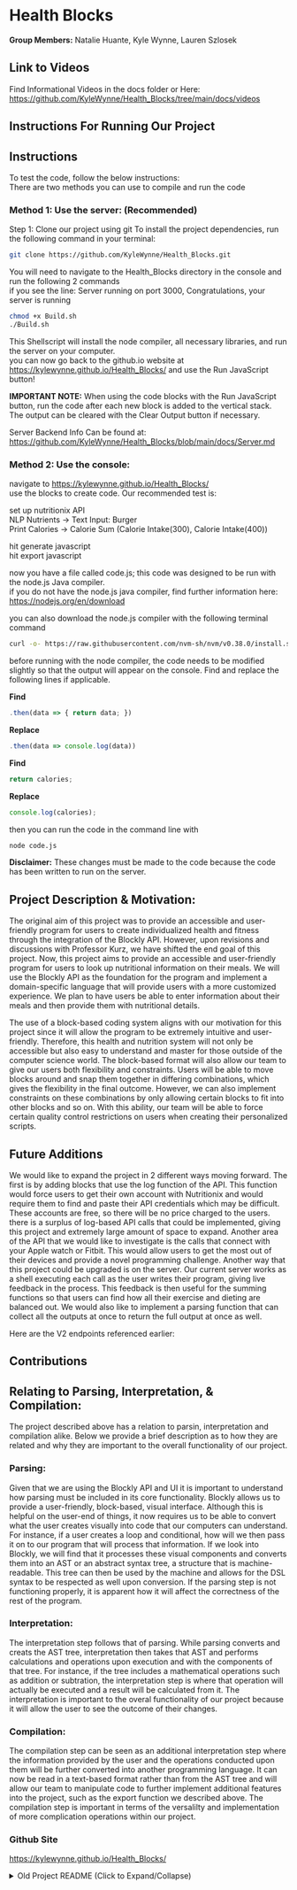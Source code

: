 # Health Blocks

**Group Members:** Natalie Huante, Kyle Wynne, Lauren Szlosek

## Link to Videos
Find Informational Videos in the docs folder or Here: https://github.com/KyleWynne/Health_Blocks/tree/main/docs/videos 

## Instructions For Running Our Project

## Instructions

To test the code, follow the below instructions: <br />
There are two methods you can use to compile and run the code <br />


### Method 1: Use the server: (Recommended)

Step 1: Clone our project using git
To install the project dependencies, run the following command in your terminal:

```bash
git clone https://github.com/KyleWynne/Health_Blocks.git
```
You will need to navigate to the Health_Blocks directory in the console and run the following 2 commands <br />
if you see the line: Server running on port 3000, Congratulations, your server is running

```bash
chmod +x Build.sh
./Build.sh
```

This Shellscript will install the node compiler, all necessary libraries, and run the server on your computer. <br />
you can now go back to the github.io website at https://kylewynne.github.io/Health_Blocks/ and use the Run JavaScript button! <br />

**IMPORTANT NOTE:**
When using the code blocks with the Run JavaScript button, run the code after each new block is added to the vertical stack.
The output can be cleared with the Clear Output button if necessary.

Server Backend Info Can be found at: https://github.com/KyleWynne/Health_Blocks/blob/main/docs/Server.md

### Method 2: Use the console:

navigate to https://kylewynne.github.io/Health_Blocks/ <br />
use the blocks to create code. Our recommended test is: <br />

set up nutritionix API <br />
NLP Nutrients -> Text Input: Burger <br />
Print Calories -> Calorie Sum (Calorie Intake(300), Calorie Intake(400)) <br />

hit generate javascript <br />
hit export javascript <br />

now you have a file called code.js; this code was designed to be run with the node.js Java compiler. <br />
if you do not have the node.js java compiler, find further information here: https://nodejs.org/en/download <br />

you can also download the node.js compiler with the following terminal command

```bash
curl -o- https://raw.githubusercontent.com/nvm-sh/nvm/v0.38.0/install.sh | bash
```

before running with the node compiler, the code needs to be modified slightly so that the output will appear on the console. Find and replace the following lines if applicable.

**Find**

```JavaScript
.then(data => { return data; })
```

**Replace**

```JavaScript
.then(data => console.log(data))
```

**Find**

```JavaScript
return calories;
```

**Replace**

```JavaScript
console.log(calories);
```

then you can run the code in the command line with <br />
```bash
node code.js
```

**Disclaimer:** 
These changes must be made to the code because the code has been written to run on the server.

## Project Description & Motivation:

The original aim of this project was to provide an accessible and user-friendly program for users to create individualized health and fitness through the integration of the Blockly API. However, upon revisions and discussions with Professor Kurz, we have shifted the end goal of this project. Now, this project aims to provide an accessible and user-friendly program for users to look up nutritional information on their meals. We will use the Blockly API as the foundation for the program and implement a domain-specific language that will provide users with a more customized experience. We plan to have users be able to enter information about their meals and then provide them with nutritional details.

The use of a block-based coding system aligns with our motivation for this project since it will allow the program to be extremely intuitive and user-friendly. Therefore, this health and nutrition system will not only be accessible but also easy to understand and master for those outside of the computer science world. The block-based format will also allow our team to give our users both flexibility and constraints. Users will be able to move blocks around and snap them together in differing combinations, which gives the flexibility in the final outcome. However, we can also implement constraints on these combinations by only allowing certain blocks to fit into other blocks and so on. With this ability, our team will be able to force certain quality control restrictions on users when creating their personalized scripts.

## Future Additions
We would like to expand the project in 2 different ways moving forward. The first is by adding blocks that use the log function of the API. This function would force users to get their own account with Nutritionix and would require them to find and paste their API credentials which may be difficult. These accounts are free, so there will be no price charged to the users. there is a surplus of log-based API calls that could be implemented, giving this project and extremely large amount of space to expand. Another area of the API that we would like to investigate is the calls that connect with your Apple watch or Fitbit. This would allow users to get the most out of their devices and provide a novel programming challenge. Another way that this project could be upgraded is on the server. Our current server works as a shell executing each call as the user writes their program, giving live feedback in the process. This feedback is then useful for the summing functions so that users can find how all their exercise and dieting are balanced out. We would also like to implement a parsing function that can collect all the outputs at once to return the full output at once as well.

Here are the V2 endpoints referenced earlier: 

## Contributions

## Relating to Parsing, Interpretation, & Compilation:
The project described above has a relation to parsin, interpretation and compilation alike. Below we provide a brief description as to how they are related and why they are important to the overall functionality of our project.

### Parsing:
Given that we are using the Blockly API and UI it is important to understand how parsing must be included in its core functionality. Blockly allows us to provide a user-friendly, block-based, visual interface. Although this is helpful on the user-end of things, it now requires us to be able to convert what the user creates visually into code that our computers can understand. For instance, if a user creates a loop and conditional, how will we then pass it on to our program that will process that information. If we look into Blockly, we will find that it processes these visual components and converts them into an AST or an abstract syntax tree, a structure that is machine-readable. This tree can then be used by the machine and allows for the DSL syntax to be respected as well upon conversion. If the parsing step is not functioning properly, it is apparent how it will affect the correctness of the rest of the program.

### Interpretation:
The interpretation step follows that of parsing. While parsing converts and creats the AST tree, interpretation then takes that AST and performs calculations and operations upon execution and with the components of that tree. For instance, if the tree includes a mathematical operations such as addition or subtration, the interpretation step is where that operation will actually be executed and a result will be calculated from it. The interpretation is important to the overal functionality of our project because it will allow the user to see the outcome of their changes.

### Compilation:
The compilation step can be seen as an additional interpretation step where the information provided by the user and the operations conducted upon them will be further converted into another programming language. It can now be read in a text-based format rather than from the AST tree and will allow our team to manipulate code to further implement additional features into the project, such as the export function we described above. The compilation step is important in terms of the versalilty and implementation of more complication operations within our project.

### Github Site
https://kylewynne.github.io/Health_Blocks/

<details>
<summary>Old Project README (Click to Expand/Collapse)</summary>

The goal of this project is to provide an accessible and user-friendly program for users to create individualized health and fitness plans. We will use the Blockly API as the foundation for the program and implement a domain specific language that will provide users with a more customized experience. We plan to have users enter their health-related information and then provide them with customizable options for a fitness or dietary plan. In addition, we would also like to allow users the ability to set health and fitness goals along with their plan. The Blockly UI will fit nicely into this applciation given its algorithmic and customizable nature.

The use of a block-based coding system aligns with our motivation for this project since it will allow the program to be extremely intuitive and user-friendly. Therefore, this Health and Fitness System will not only be accessible but easy to understand and to master to those outside of the computer science world. The block-based format will also allow our team to give our users both flexibility and constraints. Users will be able to move blocks around and snap them together in differing combinations which gives the flexibility in the final outcome. However, we can also implement constraints on these combinatinos by only allowng certain blocks to fit into other blocks and so on. With this ability, our team will be able to force certain quality control restrictions on usres when creating their personalized plans.

One last feature we would like to implement in our project would be to produce a cleaner and more digestable format for saving users' plans. The motivation behind this feature would be to allow users to save their custom plan in a format that will be easier to use and refer back upon in the future. This is very important for the user experience given that it will prevent them from having to continually stare at the different blocks. Although the block-based UI presents many benefits, when creating plans, it is not the best format for reading them. Instead, we would like the user to read a document that contains all the steps to the plan they have created in order to continue our goal of making this program an intuitive and enjoyable experience.

</details>
